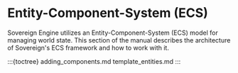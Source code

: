# Entity-Component-System (ECS)

Sovereign Engine utilizes an Entity-Component-System (ECS) model for
managing world state. This section of the manual describes the architecture
of Sovereign's ECS framework and how to work with it.

:::{toctree}
adding_components.md
template_entities.md
:::
